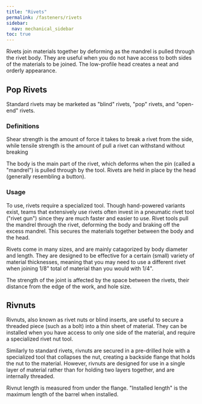 ```yaml
---
title: "Rivets"
permalink: /fasteners/rivets
sidebar:
  nav: mechanical_sidebar
toc: true
---
```


Rivets join materials together by deforming as the mandrel is pulled through the rivet body. They are useful when you do not have access to both sides of the materials to be joined. The low-profile head creates a neat and orderly appearance.

## Pop Rivets

Standard rivets may be marketed as "blind" rivets, "pop" rivets, and "open-end" rivets.

### Definitions

Shear strength is the amount of force it takes to break a rivet from the side, while tensile strength is the amount of pull a rivet can withstand without breaking

The body is the main part of the rivet, which deforms when the pin (called a "mandrel") is pulled through by the tool. Rivets are held in place by the head (generally resembling a button).

### Usage

To use, rivets require a specialized tool. Though hand-powered variants exist, teams that extensively use rivets often invest in a pneumatic rivet tool ("rivet gun") since they are much faster and easier to use. Rivet tools pull the mandrel through the rivet, deforming the body and braking off the excess mandrel. This secures the materials together between the body and the head.

Rivets come in many sizes, and are mainly catagorized by body diameter and length. They are designed to be effective for a certain (small) variety of material thicknesses, meaning that you may need to use a different rivet when joining 1/8" total of material than you would with 1/4".

The strength of the joint is affected by the space between the rivets, their distance from the edge of the work, and hole size.

## Rivnuts

Rivnuts, also known as rivet nuts or blind inserts, are useful to secure a threaded piece (such as a bolt) into a thin sheet of material. They can be installed when you have access to only one side of the material, and require a specialized rivet nut tool.

Similarly to standard rivets, rivnuts are secured in a pre-drilled hole with a specialized tool that collapses the nut, creating a backside flange that holds the nut to the material. However, rivnuts are designed for use in a single layer of material rather than for holding two layers together, and are internally threaded.

Rivnut length is measured from under the flange. "Installed length" is the maximum length of the barrel when installed.
